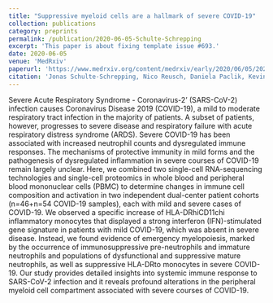 ```yaml
---
title: "Suppressive myeloid cells are a hallmark of severe COVID-19"
collection: publications
category: preprints
permalink: /publication/2020-06-05-Schulte-Schrepping
excerpt: 'This paper is about fixing template issue #693.'
date: 2020-06-05
venue: 'MedRxiv'
paperurl: 'https://www.medrxiv.org/content/medrxiv/early/2020/06/05/2020.06.03.20119818.full.pdf'
citation: 'Jonas Schulte-Schrepping, Nico Reusch, Daniela Paclik, Kevin Baßler, Stephan Schlickeiser, Bowen Zhang, Benjamin Krämer, Tobias Krammer, Sophia Brumhard, Lorenzo Bonaguro, Elena De Domenico, Daniel Wendisch, Martin Grasshoff, Theodore S Kapellos, Michael Beckstette, Tal Pecht, Adem Saglam, Oliver Dietrich, Henrik E Mei, Axel R Schulz, Claudia Conrad, Désirée Kunkel, Ehsan Vafadarnejad, Cheng-Jian Xu, Arik Horne, Miriam Herbert, Anna Drews, Charlotte Thibeault, Moritz Pfeiffer, Stefan Hippenstiel, Andreas Hocke, Holger Müller-Redetzky, Katrin-Moira Heim, Felix Machleidt, Alexander Uhrig, Laure Bousquillon de Jarcy, Linda Jürgens, Miriam Stegemann, Christoph R Glösenkamp, Hans-Dieter Volk, Christine Goffinet, Jan Raabe, Kim Melanie Kaiser, Michael To Vinh, Gereon Rieke, Christian Meisel, Thomas Ulas, Matthias Becker, Robert Geffers, Martin Witzenrath, Christian Drosten, Norbert Suttorp, Christof von Kalle, Florian Kurth, Kristian Händler, Joachim L Schultze, Anna C Aschenbrenner, Yang Li, Jacob Nattermann, Birgit Sawitzki, Antoine-Emmanuel Saliba, Leif Erik Sander, Deutsche COVID-19 OMICS Initiative (DeCOI). (2020). &quot;Suppressive myeloid cells are a hallmark of severe COVID-19&quot; <i>MedRxiv</i>.'
---
```


Severe Acute Respiratory Syndrome - Coronavirus-2’ (SARS-CoV-2) infection causes Coronavirus Disease 2019 (COVID-19), a mild to moderate respiratory tract infection in the majority of patients. A subset of patients, however, progresses to severe disease and respiratory failure with acute respiratory distress syndrome (ARDS). Severe COVID-19 has been associated with increased neutrophil counts and dysregulated immune responses. The mechanisms of protective immunity in mild forms and the pathogenesis of dysregulated inflammation in severe courses of COVID-19 remain largely unclear. Here, we combined two single-cell RNA-sequencing technologies and single-cell proteomics in whole blood and peripheral blood mononuclear cells (PBMC) to determine changes in immune cell composition and activation in two independent dual-center patient cohorts (n=46+n=54 COVID-19 samples), each with mild and severe cases of COVID-19. We observed a specific increase of HLA-DRhiCD11chi inflammatory monocytes that displayed a strong interferon (IFN)-stimulated gene signature in patients with mild COVID-19, which was absent in severe disease. Instead, we found evidence of emergency myelopoiesis, marked by the occurrence of immunosuppressive pre-neutrophils and immature neutrophils and populations of dysfunctional and suppressive mature neutrophils, as well as suppressive HLA-DRto monocytes in severe COVID-19. Our study provides detailed insights into systemic immune response to SARS-CoV-2 infection and it reveals profound alterations in the peripheral myeloid cell compartment associated with severe courses of COVID-19.